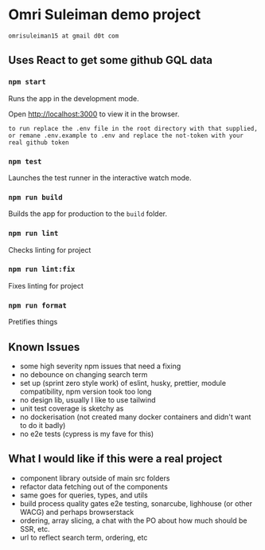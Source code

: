 # Omri Suleiman demo project
`` omrisuleiman15 at gmail d0t com ``

## Uses React to get some github GQL data


### `npm start`

Runs the app in the development mode.

Open [http://localhost:3000](http://localhost:3000) to view it in the browser.


```to run replace the .env file in the root directory with that supplied, or remane .env.example to .env and replace the not-token with your real github token```

### `npm test`

Launches the test runner in the interactive watch mode.

### `npm run build`

Builds the app for production to the `build` folder.


### `npm run lint`

Checks linting for project

### `npm run lint:fix`

Fixes linting for project

### `npm run format`

Pretifies things

## Known Issues

* some high severity npm issues that need a fixing
* no debounce on changing search term
* set up (sprint zero style work) of eslint, husky, prettier, module compatibility, npm version took too long
* no design lib, usually I like to use tailwind
* unit test coverage is sketchy as
* no dockerisation (not created many docker containers and didn't want to do it badly)
* no e2e tests (cypress is my fave for this)

## What I would like if this were a real project

* component library outside of main src folders
* refactor data fetching out of the components
* same goes for queries, types, and utils
* build process quality gates e2e testing, sonarcube, lighhouse (or other WACG) and perhaps browserstack
* ordering, array slicing, a chat with the PO about how much should be SSR, etc.
* url to reflect search term, ordering, etc


